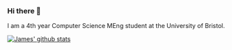 ### Hi there 👋

I am a 4th year Computer Science MEng student at the University of Bristol.

<!--
**James-Millan/James-Millan** is a ✨ _special_ ✨ repository because its `README.md` (this file) appears on your GitHub profile.

Here are some ideas to get you started:

- 🔭 I’m currently working on ...
- 🌱 I’m currently learning ...
- 👯 I’m looking to collaborate on ...
- 🤔 I’m looking for help with ...
- 💬 Ask me about ...
- 📫 How to reach me: ...
- 😄 Pronouns: ...
- ⚡ Fun fact: ...
-->
[![James' github stats](https://github-readme-stats.vercel.app/api?username=James-Millan)](https://github.com/anuraghazra/github-readme-stats)
